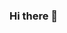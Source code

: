 ### Hi there 👋

<!--
**a-krall/a-krall** is a ✨ _special_ ✨ repository because its `README.md` (this file) appears on your GitHub profile.

Here are some ideas to get you started:

- 🔭 I’m currently working on ... my Aerospace Engineering BA
- 🌱 I’m currently learning ... AerE 361
- 👯 I’m looking to collaborate on ...
- 🤔 I’m looking for help with ...
- 💬 Ask me about ...
- 📫 How to reach me: ... akrall@iastate.edu
- 😄 Pronouns: ... he/him
- ⚡ Fun fact: ... I do card tricks
-->
